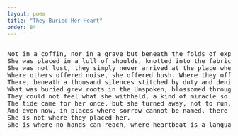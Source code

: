 ```yaml
---
layout: poem
title: "They Buried Her Heart"
order: 84
---
```


<pre>

Not in a coffin, nor in a grave but beneath the folds of expectation, under the ribbons of performance.
She was placed in a lull of shoulds, knotted into the fabric of what breath was permitted in a world that never knew how to kneel before softness.
She was not lost, they simply never arrived at the place where she bloomed. And so, she bloomed inward.
Where others offered noise, she offered hush. Where they offered flame, she became the ocean whose grief evaporated before it was seen.
There, beneath a thousand silences stitched by duty and denial, the echoes of her laughter grew wild inside the chambers of a heart no longer allowed to be a heart.
What was buried grew roots in the Unspoken, blossomed through the unseen pores of her skin.
They could not feel what she withheld, a kind of miracle so contained, so precious, it bruised Time to speak it aloud.
The tide came for her once, but she turned away, not to run, but to stay still long enough to become a tide of her own.
And even now, in places where sorrow cannot be named, there is a pulsing… a warmth that lingers in the soil of every buried truth.
She is not where they placed her.
She is where no hands can reach, where heartbeat is a language of stars, where forgetting becomes the last veil before her remembrance finds its voice.</pre>
